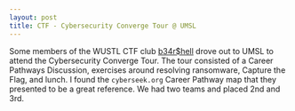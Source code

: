 ```yaml
---
layout: post
title: CTF - Cybersecurity Converge Tour @ UMSL
---
```


Some members of the WUSTL CTF club [b34r$hell](https://wustl-bearshell.github.io/) drove out to UMSL to attend the Cybersecurity Converge Tour. The tour consisted of a Career Pathways Discussion, exercises around resolving ransomware, Capture the Flag, and lunch. I found the ```cyberseek.org``` Career Pathway map that they presented to be a great reference. We had two teams and placed 2nd and 3rd. 
